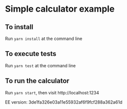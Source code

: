 # Simple calculator example

## To install

Run `yarn install` at the command line

## To execute tests

Run `yarn test` at the command line

## To run the calculator 

Run `yarn start`, then visit http://localhost:1234


EE version: 3de1fa326e03a11e55932af6f9fcf288a362a61d
